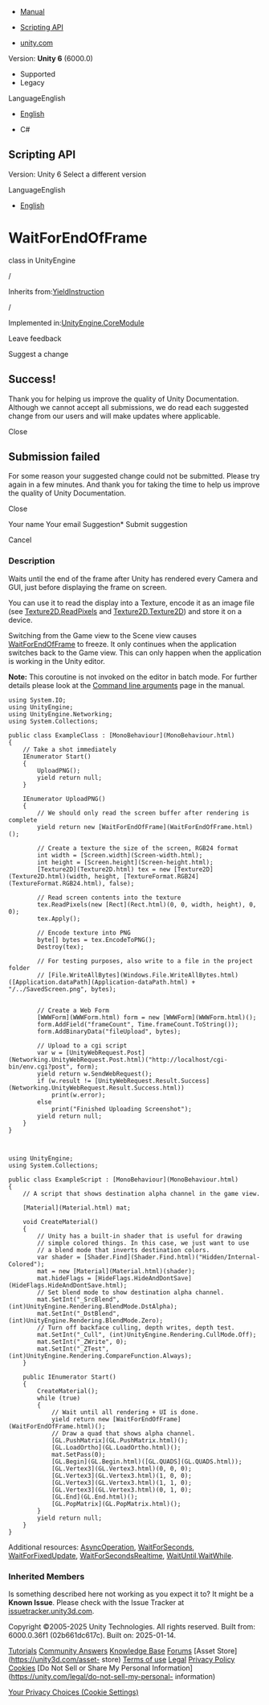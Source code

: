 [ ]()

  * [Manual](../Manual/index.html)
  * [Scripting API](../ScriptReference/index.html)

  * [unity.com](https://unity.com/)

Version: **Unity 6** (6000.0)

  * Supported
  * Legacy

LanguageEnglish

  * [English]()

  * C#

[ ](https://docs.unity3d.com)

## Scripting API

Version: Unity 6 Select a different version

LanguageEnglish

  * [English]()

# WaitForEndOfFrame

class in UnityEngine

/

Inherits from:[YieldInstruction](YieldInstruction.html)

/

Implemented in:[UnityEngine.CoreModule](UnityEngine.CoreModule.html)

Leave feedback

Suggest a change

## Success!

Thank you for helping us improve the quality of Unity Documentation. Although
we cannot accept all submissions, we do read each suggested change from our
users and will make updates where applicable.

Close

## Submission failed

For some reason your suggested change could not be submitted. Please <a>try
again</a> in a few minutes. And thank you for taking the time to help us
improve the quality of Unity Documentation.

Close

Your name Your email Suggestion* Submit suggestion

Cancel

[ ]()

### Description

Waits until the end of the frame after Unity has rendered every Camera and
GUI, just before displaying the frame on screen.

You can use it to read the display into a Texture, encode it as an image file
(see [Texture2D.ReadPixels](Texture2D.ReadPixels.html) and
[Texture2D.Texture2D](Texture2D.EncodeToPNG.html)) and store it on a device.  
  
Switching from the Game view to the Scene view causes
[WaitForEndOfFrame](WaitForEndOfFrame.html) to freeze. It only continues when
the application switches back to the Game view. This can only happen when the
application is working in the Unity editor.  
  
**Note:** This coroutine is not invoked on the editor in batch mode. For
further details please look at the [Command line
arguments](../Manual/CommandLineArguments.html) page in the manual.

    
    
    using System.IO;
    using UnityEngine;
    using UnityEngine.Networking;
    using System.Collections;  
      
    public class ExampleClass : [MonoBehaviour](MonoBehaviour.html)
    {
        // Take a shot immediately
        IEnumerator Start()
        {
            UploadPNG();
            yield return null;
        }  
      
        IEnumerator UploadPNG()
        {
            // We should only read the screen buffer after rendering is complete
            yield return new [WaitForEndOfFrame](WaitForEndOfFrame.html)();  
      
            // Create a texture the size of the screen, RGB24 format
            int width = [Screen.width](Screen-width.html);
            int height = [Screen.height](Screen-height.html);
            [Texture2D](Texture2D.html) tex = new [Texture2D](Texture2D.html)(width, height, [TextureFormat.RGB24](TextureFormat.RGB24.html), false);  
      
            // Read screen contents into the texture
            tex.ReadPixels(new [Rect](Rect.html)(0, 0, width, height), 0, 0);
            tex.Apply();  
      
            // Encode texture into PNG
            byte[] bytes = tex.EncodeToPNG();
            Destroy(tex);  
      
            // For testing purposes, also write to a file in the project folder
            // [File.WriteAllBytes](Windows.File.WriteAllBytes.html)([Application.dataPath](Application-dataPath.html) + "/../SavedScreen.png", bytes);  
      
    
            // Create a Web Form
            [WWWForm](WWWForm.html) form = new [WWWForm](WWWForm.html)();
            form.AddField("frameCount", Time.frameCount.ToString());
            form.AddBinaryData("fileUpload", bytes);  
      
            // Upload to a cgi script
            var w = [UnityWebRequest.Post](Networking.UnityWebRequest.Post.html)("http://localhost/cgi-bin/env.cgi?post", form);
            yield return w.SendWebRequest();
            if (w.result != [UnityWebRequest.Result.Success](Networking.UnityWebRequest.Result.Success.html))
                print(w.error);
            else
                print("Finished Uploading Screenshot");
            yield return null;
        }
    }
    
    
    
    using UnityEngine;
    using System.Collections;  
      
    public class ExampleScript : [MonoBehaviour](MonoBehaviour.html)
    {
        // A script that shows destination alpha channel in the game view.  
      
        [Material](Material.html) mat;  
      
        void CreateMaterial()
        {
            // Unity has a built-in shader that is useful for drawing
            // simple colored things. In this case, we just want to use
            // a blend mode that inverts destination colors.
            var shader = [Shader.Find](Shader.Find.html)("Hidden/Internal-Colored");
            mat = new [Material](Material.html)(shader);
            mat.hideFlags = [HideFlags.HideAndDontSave](HideFlags.HideAndDontSave.html);
            // Set blend mode to show destination alpha channel.
            mat.SetInt("_SrcBlend", (int)UnityEngine.Rendering.BlendMode.DstAlpha);
            mat.SetInt("_DstBlend", (int)UnityEngine.Rendering.BlendMode.Zero);
            // Turn off backface culling, depth writes, depth test.
            mat.SetInt("_Cull", (int)UnityEngine.Rendering.CullMode.Off);
            mat.SetInt("_ZWrite", 0);
            mat.SetInt("_ZTest", (int)UnityEngine.Rendering.CompareFunction.Always);
        }  
      
        public IEnumerator Start()
        {
            CreateMaterial();
            while (true)
            {
                // Wait until all rendering + UI is done.
                yield return new [WaitForEndOfFrame](WaitForEndOfFrame.html)();
                // Draw a quad that shows alpha channel.
                [GL.PushMatrix](GL.PushMatrix.html)();
                [GL.LoadOrtho](GL.LoadOrtho.html)();
                mat.SetPass(0);
                [GL.Begin](GL.Begin.html)([GL.QUADS](GL.QUADS.html));
                [GL.Vertex3](GL.Vertex3.html)(0, 0, 0);
                [GL.Vertex3](GL.Vertex3.html)(1, 0, 0);
                [GL.Vertex3](GL.Vertex3.html)(1, 1, 0);
                [GL.Vertex3](GL.Vertex3.html)(0, 1, 0);
                [GL.End](GL.End.html)();
                [GL.PopMatrix](GL.PopMatrix.html)();
            }
            yield return null;
        }
    }
    

Additional resources: [AsyncOperation](AsyncOperation.html),
[WaitForSeconds](WaitForSeconds.html),
[WaitForFixedUpdate](WaitForFixedUpdate.html),
[WaitForSecondsRealtime](WaitForSecondsRealtime.html),
[WaitUntil](WaitUntil.html),[WaitWhile](WaitWhile.html).

### Inherited Members

Is something described here not working as you expect it to? It might be a
**Known Issue**. Please check with the Issue Tracker at
[issuetracker.unity3d.com](https://issuetracker.unity3d.com).

Copyright ©2005-2025 Unity Technologies. All rights reserved. Built from:
6000.0.36f1 (02b661dc617c). Built on: 2025-01-14.

[Tutorials](https://unity3d.com/learn) [Community
Answers](https://answers.unity3d.com) [Knowledge
Base](https://support.unity3d.com/hc/en-us)
[Forums](https://forum.unity3d.com) [Asset Store](https://unity3d.com/asset-
store) [Terms of use](https://docs.unity3d.com/Manual/TermsOfUse.html)
[Legal](https://unity.com/legal) [Privacy
Policy](https://unity.com/legal/privacy-policy)
[Cookies](https://unity.com/legal/cookie-policy) [Do Not Sell or Share My
Personal Information](https://unity.com/legal/do-not-sell-my-personal-
information)

[Your Privacy Choices (Cookie Settings)](javascript:void\(0\);)

